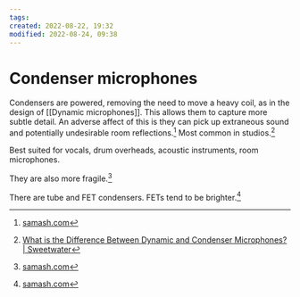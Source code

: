 ```yaml
---
tags: 
created: 2022-08-22, 19:32
modified: 2022-08-24, 09:38
---
```


# Condenser microphones
Condensers are powered, removing the need to move a heavy coil, as in the design of [[Dynamic microphones]]. This allows them to capture more subtle detail. An adverse affect of this is they can pick up extraneous sound and potentially undesirable room reflections.[^1] Most common in studios.[^2]

Best suited for vocals, drum overheads, acoustic instruments, room microphones.

They are also more fragile.[^1]

There are tube and FET condensers. FETs tend to be brighter.[^1]

[^1]: [samash.com](https://www.samash.com/spotlight/condenser-dynamic-microphones?utm_source=pocket_mylist)
[^2]: [What is the Difference Between Dynamic and Condenser Microphones? | Sweetwater](https://www.sweetwater.com/sweetcare/articles/what-difference-between-dynamic-condenser-microphones/?utm_source=pocket_mylist)
